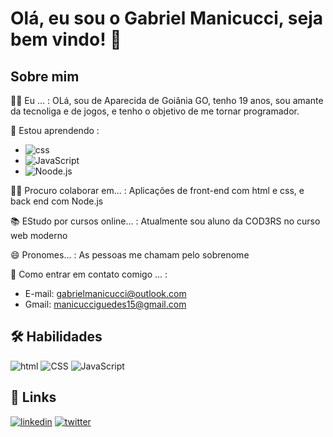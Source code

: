 
# Olá, eu sou o Gabriel Manicucci, seja bem vindo! 👋




## Sobre mim 

🙋‍♂️ Eu ... : OLá, sou de Aparecida de Goiânia GO, tenho 19 anos, sou amante da tecnoliga e de jogos, e tenho o objetivo de me tornar programador.



🧠 Estou aprendendo : 
-  ![css](https://img.shields.io/badge/CSS3-1572B6?style=for-the-badge&logo=css3&logoColor=white)
-  ![JavaScript](https://img.shields.io/badge/javascript-f0b619?style=for-the-badge&logo=javascript&logoColor=white)
-  ![Noode.js](https://img.shields.io/badge/Node.js-43853D?style=for-the-badge&logo=node.js&logoColor=white)


👯‍♀️ Procuro colaborar em... :  Aplicações de front-end com html e css, e back end com Node.js


📚 EStudo por cursos online... : Atualmente sou aluno da COD3RS no curso web moderno 


😄 Pronomes... : As pessoas me chamam pelo sobrenome 


📩 Como entrar em contato comigo ... :  
  - E-mail: gabrielmanicucci@outlook.com
  - Gmail: manicucciguedes15@gmail.com




## 🛠 Habilidades
![html](https://img.shields.io/badge/html5-f4442e?style=for-the-badge&logo=HTML5&logoColor=white)
![CSS](https://img.shields.io/badge/css3-315EBD?style=for-the-badge&logo=css3&logoColor=white)
![JavaScript](https://img.shields.io/badge/javascript-f0b619?style=for-the-badge&logo=javascript&logoColor=white)





## 🔗 Links

[![linkedin](https://img.shields.io/badge/linkedin-0A66C2?style=for-the-badge&logo=linkedin&logoColor=white)](https://www.linkedin.com/in/gabriel-manicucci-30a36a20a/)
[![twitter](https://img.shields.io/badge/twitter-1DA1F2?style=for-the-badge&logo=twitter&logoColor=white)](https://twitter.com/GManicucci)
